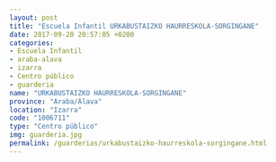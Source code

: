 ```yaml
---
layout: post
title: "Escuela Infantil URKABUSTAIZKO HAURRESKOLA-SORGINGANE"
date: 2017-09-20 20:57:05 +0200
categories:
- Escuela Infantil
- araba-alava
- izarra
- Centro público
- guarderia
name: "URKABUSTAIZKO HAURRESKOLA-SORGINGANE"
province: "Araba/Álava"
location: "Izarra"
code: "1006711"
type: "Centro público"
img: guarderia.jpg
permalink: /guarderias/urkabustaizko-haurreskola-sorgingane.html
---
```


